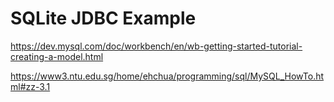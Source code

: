 # SQLite JDBC Example
https://dev.mysql.com/doc/workbench/en/wb-getting-started-tutorial-creating-a-model.html

https://www3.ntu.edu.sg/home/ehchua/programming/sql/MySQL_HowTo.html#zz-3.1